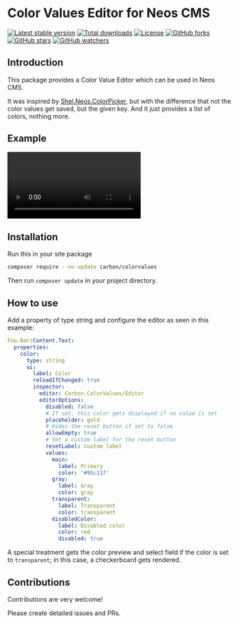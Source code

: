 # Color Values Editor for Neos CMS

[![Latest stable version]][packagist] [![Total downloads]][packagist] [![License]][packagist] [![GitHub forks]][fork] [![GitHub stars]][stargazers] [![GitHub watchers]][subscription]

## Introduction

This package provides a Color Value Editor which can be used in Neos CMS.

It was inspired by [Shel.Neos.ColorPicker], but with the difference that not the color values get saved, but the given key. And it just provides a list of colors, nothing more.

## Example

![example]

## Installation

Run this in your site package

```bash
composer require --no-update carbon/colorvalues
```

Then run `composer update` in your project directory.

## How to use

Add a property of type string and configure the editor as seen in this example:

```yaml
Foo.Bar:Content.Text:
  properties:
    color:
      type: string
      ui:
        label: Color
        reloadIfChanged: true
        inspector:
          editor: Carbon.ColorValues/Editor
          editorOptions:
            disabled: false
            # If set, this color gets displayed if no value is set
            placeholder: gold
            # Hides the reset button if set to false
            allowEmpty: true
            # Set a custom label for the reset button
            resetLabel: Custom label
            values:
              main:
                label: Primary
                color: '#95c11f'
              gray:
                label: Gray
                color: gray
              transparent:
                label: Transparent
                color: transparent
              disabledColor:
                label: Disabled color
                color: red
                disabled: true
```

A special treatment gets the color preview and select field if the color is set to `transparent`; in this case, a checkerboard gets rendered.

## Contributions

Contributions are very welcome!

Please create detailed issues and PRs.

[packagist]: https://packagist.org/packages/carbon/colorvalues
[latest stable version]: https://poser.pugx.org/carbon/colorvalues/v/stable
[total downloads]: https://poser.pugx.org/carbon/colorvalues/downloads
[license]: https://poser.pugx.org/carbon/colorvalues/license
[github forks]: https://img.shields.io/github/forks/CarbonPackages/Carbon.ColorValues.svg?style=social&label=Fork
[github stars]: https://img.shields.io/github/stars/CarbonPackages/Carbon.ColorValues.svg?style=social&label=Stars
[github watchers]: https://img.shields.io/github/watchers/CarbonPackages/Carbon.ColorValues.svg?style=social&label=Watch
[fork]: https://github.com/CarbonPackages/Carbon.ColorValues/fork
[stargazers]: https://github.com/CarbonPackages/Carbon.ColorValues/stargazers
[subscription]: https://github.com/CarbonPackages/Carbon.ColorValues/subscription
[shel.neos.colorpicker]: https://github.com/Sebobo/Shel.Neos.ColorPicker
[example]: https://user-images.githubusercontent.com/4510166/145633157-afbaddb9-2005-4d1b-84fb-fb0d37000ebb.mp4
